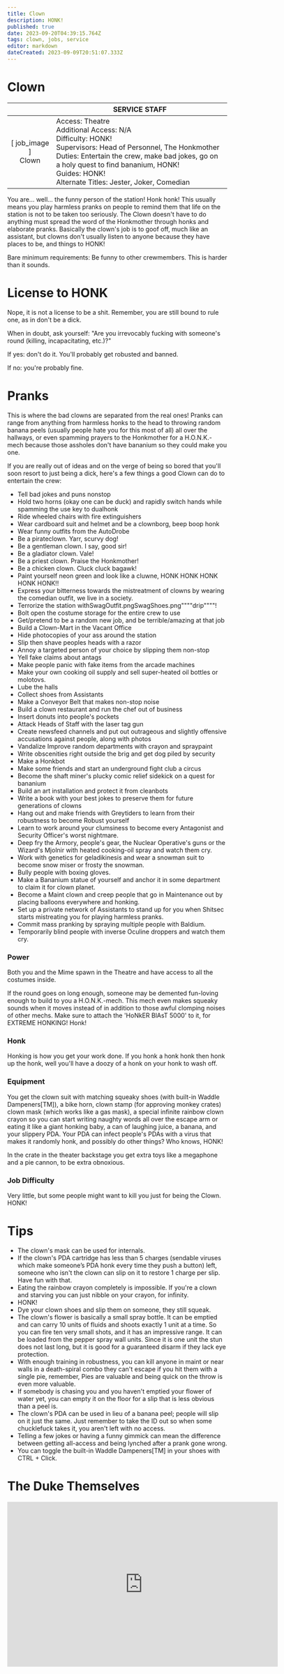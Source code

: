```yaml
---
title: Clown
description: HONK!
published: true
date: 2023-09-20T04:39:15.764Z
tags: clown, jobs, service
editor: markdown
dateCreated: 2023-09-09T20:51:07.333Z
---
```


# Clown

| | SERVICE STAFF |
|:------:|-------|
| \[ job_image ]<br>Clown | Access: Theatre<br>Additional Access: N/A<br>Difficulty: HONK!<br>Supervisors: Head of Personnel, The Honkmother<br>Duties: Entertain the crew, make bad jokes, go on a holy quest to find bananium, HONK!<br>Guides: HONK!<br>Alternate Titles: Jester, Joker, Comedian|

You are... well... the funny person of the station! Honk honk! This usually means you play harmless pranks on people to remind them that life on the station is not to be taken too seriously. The Clown doesn't have to do anything must spread the word of the Honkmother through honks and elaborate pranks. Basically the clown's job is to goof off, much like an assistant, but clowns don't usually listen to anyone because they have places to be, and things to HONK!

Bare minimum requirements: Be funny to other crewmembers. This is harder than it sounds. 

# License to HONK

Nope, it is not a license to be a shit. Remember, you are still bound to rule one, as in don't be a dick.

When in doubt, ask yourself: "Are you irrevocably fucking with someone's round (killing, incapacitating, etc.)?"

If yes: don't do it. You'll probably get robusted and banned.

If no: you're probably fine. 

# Pranks

This is where the bad clowns are separated from the real ones! Pranks can range from anything from harmless honks to the head to throwing random banana peels (usually people hate you for this most of all) all over the hallways, or even spamming prayers to the Honkmother for a H.O.N.K.-mech because those assholes don't have bananium so they could make you one.

If you are really out of ideas and on the verge of being so bored that you'll soon resort to just being a dick, here's a few things a good Clown can do to entertain the crew:

- Tell bad jokes and puns nonstop
- Hold two horns (okay one can be duck) and rapidly switch hands while spamming the use key to dualhonk
- Ride wheeled chairs with fire extinguishers
- Wear cardboard suit and helmet and be a clownborg, beep boop honk
- Wear funny outfits from the AutoDrobe
- Be a pirateclown. Yarr, scurvy dog!
- Be a gentleman clown. I say, good sir!
- Be a gladiator clown. Vale!
- Be a priest clown. Praise the Honkmother!
- Be a chicken clown. Cluck cluck bagawk!
- Paint yourself neon green and look like a cluwne, HONK HONK HONK HONK HONK!!
- Express your bitterness towards the mistreatment of clowns by wearing the comedian outfit, we live in a society.
- Terrorize the station withSwagOutfit.pngSwagShoes.png""""drip""""!
- Bolt open the costume storage for the entire crew to use
- Get/pretend to be a random new job, and be terrible/amazing at that job
- Build a Clown-Mart in the Vacant Office
- Hide photocopies of your ass around the station
- Slip then shave peoples heads with a razor
- Annoy a targeted person of your choice by slipping them non-stop
- Yell fake claims about antags
- Make people panic with fake items from the arcade machines
- Make your own cooking oil supply and sell super-heated oil bottles or molotovs.
- Lube the halls
- Collect shoes from Assistants
- Make a Conveyor Belt that makes non-stop noise
- Build a clown restaurant and run the chef out of business
- Insert donuts into people's pockets
- Attack Heads of Staff with the laser tag gun
- Create newsfeed channels and put out outrageous and slightly offensive accusations against people, along with photos
- Vandalize Improve random departments with crayon and spraypaint
- Write obscenities right outside the brig and get dog piled by security
- Make a Honkbot
- Make some friends and start an underground fight club a circus
- Become the shaft miner's plucky comic relief sidekick on a quest for bananium
- Build an art installation and protect it from cleanbots
- Write a book with your best jokes to preserve them for future generations of clowns
- Hang out and make friends with Greytiders to learn from their robustness to become Robust yourself
- Learn to work around your clumsiness to become every Antagonist and Security Officer's worst nightmare.
- Deep fry the Armory, people's gear, the Nuclear Operative's guns or the Wizard's Mjolnir with heated cooking-oil spray and watch them cry.
- Work with genetics for geladikinesis and wear a snowman suit to become snow miser or frosty the snowman.
- Bully people with boxing gloves.
- Make a Bananium statue of yourself and anchor it in some department to claim it for clown planet.
- Become a Maint clown and creep people that go in Maintenance out by placing balloons everywhere and honking.
- Set up a private network of Assistants to stand up for you when Shitsec starts mistreating you for playing harmless pranks.
- Commit mass pranking by spraying multiple people with Baldium.
- Temporarily blind people with inverse Oculine droppers and watch them cry.

### Power

Both you and the Mime spawn in the Theatre and have access to all the costumes inside.

If the round goes on long enough, someone may be demented fun-loving enough to build to you a H.O.N.K.-mech. This mech even makes squeaky sounds when it moves instead of in addition to those awful clomping noises of other mechs. Make sure to attach the 'HoNkER BlAsT 5000' to it, for EXTREME HONKING! Honk! 

###  Honk

Honking is how you get your work done. If you honk a honk honk then honk up the honk, well you'll have a doozy of a honk on your honk to wash off. 

### Equipment

You get the clown suit with matching squeaky shoes (with built-in Waddle Dampeners[TM]), a bike horn, clown stamp (for approving monkey crates) clown mask (which works like a gas mask), a special infinite rainbow clown crayon so you can start writing naughty words all over the escape arm or eating it like a giant honking baby, a can of laughing juice, a banana, and your slippery PDA. Your PDA can infect people's PDAs with a virus that makes it randomly honk, and possibly do other things? Who knows, HONK!

In the crate in the theater backstage you get extra toys like a megaphone and a pie cannon, to be extra obnoxious.

### Job Difficulty

Very little, but some people might want to kill you just for being the Clown. HONK! 

# Tips

- The clown's mask can be used for internals.
- If the clown's PDA cartridge has less than 5 charges (sendable viruses which make someone’s PDA honk every time they push a button) left, someone who isn't the clown can slip on it to restore 1 charge per slip. Have fun with that.
- Eating the rainbow crayon completely is impossible. If you're a clown and starving you can just nibble on your crayon, for infinity.
- HONK!
- Dye your clown shoes and slip them on someone, they still squeak.
- The clown's flower is basically a small spray bottle. It can be emptied and can carry 10 units of fluids and shoots exactly 1 unit at a time. So you can fire ten very small shots, and it has an impressive range. It can be loaded from the pepper spray wall units. Since it is one unit the stun does not last long, but it is good for a guaranteed disarm if they lack eye protection.
- With enough training in robustness, you can kill anyone in maint or near walls in a death-spiral combo they can't escape if you hit them with a single pie, remember, Pies are valuable and being quick on the throw is even more valuable.
- If somebody is chasing you and you haven't emptied your flower of water yet, you can empty it on the floor for a slip that is less obvious than a peel is.
- The clown's PDA can be used in lieu of a banana peel; people will slip on it just the same. Just remember to take the ID out so when some chucklefuck takes it, you aren't left with no access.
- Telling a few jokes or having a funny gimmick can mean the difference between getting all-access and being lynched after a prank gone wrong.
- You can toggle the built-in Waddle Dampeners[TM] in your shoes with CTRL + Click.

# The Duke Themselves
<iframe src="https://player.twitch.tv/?channel=thedukeofook&parent=wiki.monkestation.com" frameborder="0" allowfullscreen="true" scrolling="no" height="378" width="620"></iframe>